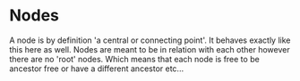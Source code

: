 Nodes
=====

A node is by definition 'a central or connecting point'. It behaves exactly like this here as well.
Nodes are meant to be in relation with each other however there are no 'root' nodes.
Which means that each node is free to be ancestor free or have a different ancestor etc...
